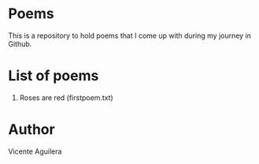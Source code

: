 
# Poems

This is a repository to hold poems that I come up with during my journey in Github.

# List of poems

1. Roses are red (firstpoem.txt)

# Author

Vicente Aguilera
